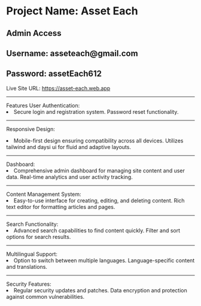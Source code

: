 <h1>Project Name: Asset Each</h1>
<h2>Admin Access</h2>

<h2>Username: asseteach@gmail.com</h2>
<h2>Password: assetEach612</h2>

Live Site URL: https://asset-each.web.app

<hr/>
Features
User Authentication:

<li>Secure login and registration system.
Password reset functionality.</li>
<hr/>

Responsive Design:

<li>Mobile-first design ensuring compatibility across all devices.
Utilizes tailwind and daysi ui for fluid and adaptive layouts.</li>
<hr/>
Dashboard:

<li>Comprehensive admin dashboard for managing site content and user data.
Real-time analytics and user activity tracking.</li>
<hr/>
Content Management System:

<li>Easy-to-use interface for creating, editing, and deleting content.
Rich text editor for formatting articles and pages.</li>
<hr/>
Search Functionality:

<li>Advanced search capabilities to find content quickly.
Filter and sort options for search results.</li>
<hr/>
Multilingual Support:

<li>Option to switch between multiple languages.
Language-specific content and translations.</li>
<hr/>
Security Features:

<li>
Regular security updates and patches.
Data encryption and protection against common vulnerabilities.</li>

